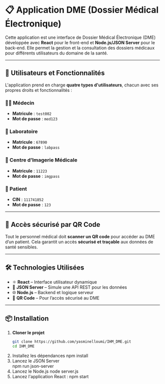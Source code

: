 # 📋 Application DME (Dossier Médical Électronique)

Cette application est une interface de Dossier Médical Électronique (DME) développée avec **React** pour le front-end et **Node.js/JSON Server** pour le back-end. Elle permet la gestion et la consultation des dossiers médicaux pour différents utilisateurs du domaine de la santé.

---

## 👥 Utilisateurs et Fonctionnalités

L'application prend en charge **quatre types d'utilisateurs**, chacun avec ses propres droits et fonctionnalités :

### 🧑‍⚕️ Médecin
- **Matricule** : `test002`  
- **Mot de passe** : `med123`

### 🧪 Laboratoire
- **Matricule** : `67890`  
- **Mot de passe** : `labpass`

### 🏥 Centre d’Imagerie Médicale
- **Matricule** : `11223`  
- **Mot de passe** : `imgpass`

### 🧑 Patient
- **CIN** : `111741852`  
- **Mot de passe** : `123`

---

## 🔐 Accès sécurisé par QR Code

Tout le personnel médical doit **scanner un QR code** pour accéder au DME d’un patient. Cela garantit un accès **sécurisé et traçable** aux données de santé sensibles.

---

## 🛠️ Technologies Utilisées

- ⚛️ **React** – Interface utilisateur dynamique  
- 📡 **JSON Server** – Simule une API REST pour les données  
- 🌐 **Node.js** – Backend et logique serveur  
- 📱 **QR Code** – Pour l’accès sécurisé au DME

---

## 📦 Installation

1. **Cloner le projet**
   ```bash
   git clone https://github.com/yasminelloumi/IHM_DME.git
   cd IHM_DME

2. Installez les dépendances 
npm install
3. Lancez le JSON Server  
npm run json-server
4.  Lancez le Node.js
node server.js    
5. Lancez l'application React :
npm start




